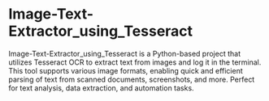 # Image-Text-Extractor_using_Tesseract
 Image-Text-Extractor_using_Tesseract is a Python-based project that utilizes Tesseract OCR to extract text from images and log it in the terminal. This tool supports various image formats, enabling quick and efficient parsing of text from scanned documents, screenshots, and more. Perfect for text analysis, data extraction, and automation tasks.
